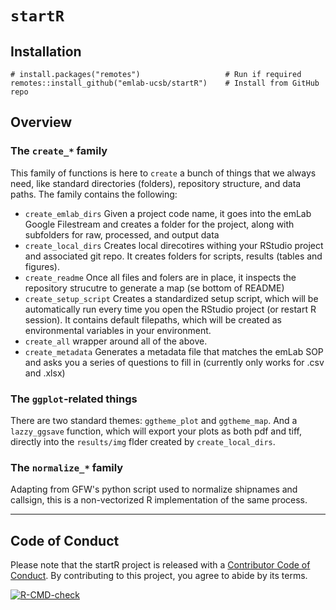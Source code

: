 # `startR`

## Installation

```
# install.packages("remotes")                   # Run if required
remotes::install_github("emlab-ucsb/startR")    # Install from GitHub repo
```

## Overview

### The `create_*` family

This family of functions is here to `create` a bunch of things that we always need, like standard directories (folders), repository structure, and data paths. The family contains the following:

- `create_emlab_dirs` Given a project code name, it goes into the emLab Google Filestream and creates a folder for the project, along with subfolders for raw, processed, and output data
- `create_local_dirs` Creates local direcotires withing your RStudio project and associated git repo. It creates folders for scripts, results (tables and figures).
- `create_readme` Once all files and folers are in place, it inspects the repository strucutre to generate a map (se bottom of README)
- `create_setup_script` Creates a standardized setup script, which will be automatically run every time you open the RStudio project (or restart R session). It contains default filepaths, which will be created as environmental variables in your environment.
- `create_all` wrapper around all of the above.
- `create_metadata` Generates a metadata file that matches the emLab SOP and asks you a series of questions to fill in (currently only works for .csv and .xlsx)


### The `ggplot`-related things

There are two standard themes: `ggtheme_plot` and `ggtheme_map`. And a `lazzy_ggsave` function, which will export your plots as both pdf and tiff, directly into the `results/img` flder created by `create_local_dirs`.

### The `normalize_*` family

Adapting from GFW's python script used to normalize shipnames and callsign, this is a non-vectorized R implementation of the same process.

------------

## Code of Conduct
  
  Please note that the startR project is released with a [Contributor Code of Conduct](https://contributor-covenant.org/version/2/0/CODE_OF_CONDUCT.html). By contributing to this project, you agree to abide by its terms.

<!-- badges: start -->
[![R-CMD-check](https://github.com/emlab-ucsb/startR/actions/workflows/R-CMD-check.yaml/badge.svg)](https://github.com/emlab-ucsb/startR/actions/workflows/R-CMD-check.yaml)
<!-- badges: end -->
